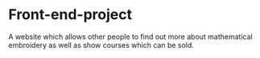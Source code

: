 # Front-end-project

A website which allows other people to find out more about mathematical embroidery as well as show courses which can be sold.

